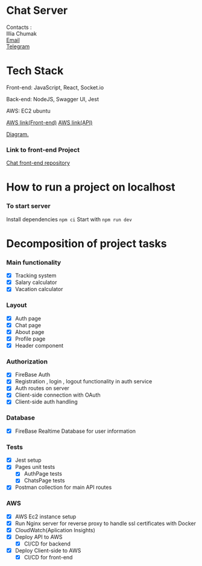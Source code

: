 # Chat Server

Contacts :<br/>
Illia Chumak<br/>
<a href="mailto:illia.chumak.2017@gmail.com">Email</a><br/>
<a href="https://t.me/cr0ss_f1re" target="_blank">Telegram</a>

# Tech Stack

Front-end: JavaScript, React, Socket.io

Back-end: NodeJS, Swagger UI, Jest


AWS: EC2 ubuntu

<a href="https://frontend.persprojchat.space/" target="_blank">AWS link(Front-end)</a>
<a href="https://backend.persprojchat.space/" target="_blank">AWS link(API)</a>

<a href="https://miro.com/welcomeonboard/YUJtdUhiUkhJVmdWV1pmaW1yVFdRdVBwQmpuTzNkRFg3U2MxTmZTZzB4WUZyVGdZOVhja1JqSDJCZHFVcGZ3N3wzMDc0NDU3MzQ4MjYwNzAyOTY3fDI=?share_link_id=809390771141" target="_blank">Diagram.</a>

### Link to front-end Project
<a href="https://github.com/illiachumak/chatFrontEnd" target="_blank">Chat front-end repository</a>

# How to run a project on localhost 
### To start server
Install dependencies `npm ci`
Start with `npm run dev`


# Decomposition of project tasks
### Main functionality

- [x] Tracking system
- [x] Salary calculator
- [x] Vacation calculator
### Layout 

- [x] Auth page
- [x] Chat page
- [x] About page
- [x] Profile page
- [x] Header component

### Authorization
- [x] FireBase Auth 
- [x] Registration , login , logout functionality in auth service
- [x] Auth routes on server
- [x] Client-side connection with OAuth
- [x] Client-side auth handling
### Database

- [x] FireBase Realtime Database for user information

### Tests

- [x] Jest setup
- [x] Pages unit tests
	- [x] AuthPage tests 
	- [x] ChatsPage tests

- [x] Postman collection for main API routes
### AWS

- [x] AWS Ec2 instance setup
- [x] Run Nginx server for reverse proxy to handle ssl certificates with Docker
- [x] CloudWatch(Aplication Insights)
- [x] Deploy API to AWS
	- [x] CI/CD for backend
- [x] Deploy Client-side to AWS
	- [x] CI/CD for front-end
